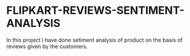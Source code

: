 # FLIPKART-REVIEWS-SENTIMENT-ANALYSIS

In this project i have done setiment analysis of product on the basis of reviews given by the customers.
